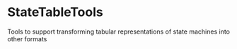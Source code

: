 StateTableTools
===============

Tools to support transforming tabular representations of state machines into other formats
